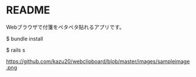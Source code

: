 # README

Webブラウザで付箋をペタペタ貼れるアプリです。

$ bundle install

$ rails s

https://github.com/kazu20/webclipboard/blob/master/images/sampleimage.png

